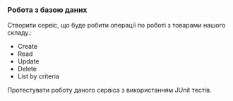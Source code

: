 ### Робота з базою даних
Створити сервіс, що буде робити операції по роботі з товарами нашого складу.:
* Create
* Read
* Update
* Delete
* List by criteria

Протестувати роботу даного сервіса з використанням JUnit тестів.